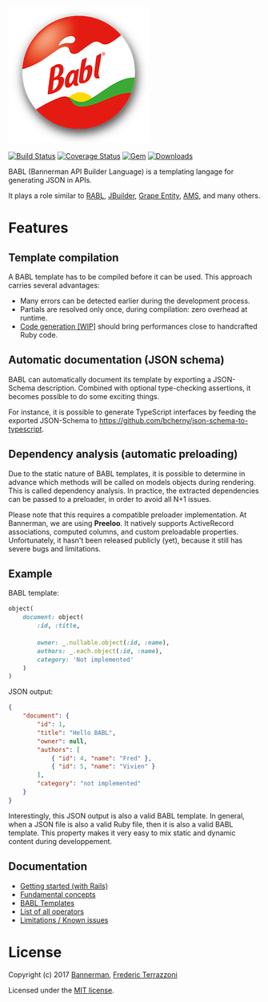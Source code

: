 ![BABL Logo](https://github.com/getbannerman/babl/raw/master/logo-babl.png)

[![Build Status](https://travis-ci.org/getbannerman/babl.svg?branch=master)](https://travis-ci.org/getbannerman/babl)
[![Coverage Status](https://coveralls.io/repos/github/getbannerman/babl/badge.svg)](https://coveralls.io/github/getbannerman/babl)
[![Gem](https://img.shields.io/gem/v/babl-json.svg)](https://rubygems.org/gems/babl-json)
[![Downloads](https://img.shields.io/gem/dt/babl-json.svg)](https://rubygems.org/gems/babl-json)

BABL (Bannerman API Builder Language) is a templating langage for generating JSON in APIs.

It plays a role similar to [RABL](https://github.com/nesquena/rabl), [JBuilder](https://github.com/rails/jbuilder), [Grape Entity](https://github.com/ruby-grape/grape-entity), [AMS](https://github.com/rails-api/active_model_serializers), and many others.

# Features

## Template compilation

A BABL template has to be compiled before it can be used. This approach carries several advantages:
- Many errors can be detected earlier during the development process.
- Partials are resolved only once, during compilation: zero overhead at runtime.
- [Code generation [WIP]](https://github.com/getbannerman/babl/pull/21) should bring performances close to handcrafted Ruby code.

## Automatic documentation (JSON schema)

BABL can automatically document its template by exporting a JSON-Schema description. Combined with optional type-checking assertions, it becomes possible to do some exciting things.

For instance, it is possible to generate TypeScript interfaces by feeding the exported JSON-Schema to https://github.com/bcherny/json-schema-to-typescript.

## Dependency analysis (automatic preloading)

Due to the static nature of BABL templates, it is possible to determine in advance which methods will be called on models objects during rendering. This is called dependency analysis. In practice, the extracted dependencies can be passed to a preloader, in order to avoid all N+1 issues.

Please note that this requires a compatible preloader implementation. At Bannerman, we are using **Preeloo**. It natively supports ActiveRecord associations, computed columns, and custom preloadable properties. Unfortunately, it hasn't been released publicly (yet), because it still has severe bugs and limitations.

## Example

BABL template:

```ruby
object(
    document: object(
        :id, :title,

        owner: _.nullable.object(:id, :name),
        authors: _.each.object(:id, :name),
        category: 'Not implemented'
    )
)
```

JSON output:

```json
{
    "document": {
        "id": 1,
        "title": "Hello BABL",
        "owner": null,
        "authors": [
            { "id": 4, "name": "Fred" },
            { "id": 5, "name": "Vivien" }
        ],
        "category": "not implemented"
    }
}
```

Interestingly, this JSON output is also a valid BABL template. In general, when a JSON file is also a valid Ruby file, then it is also a valid BABL template. This property makes it very easy to mix static and dynamic content during developpement.

## Documentation

- [Getting started (with Rails)](pages/getting_started.md)
- [Fundamental concepts](pages/concepts.md)
- [BABL Templates](pages/templates.md)
- [List of all operators](pages/operators.md)
- [Limitations / Known issues](pages/limitations.md)

# License

Copyright (c) 2017 [Bannerman](https://www.bannerman.com/), [Frederic Terrazzoni](https://github.com/fterrazzoni)

Licensed under the [MIT license](https://opensource.org/licenses/MIT).